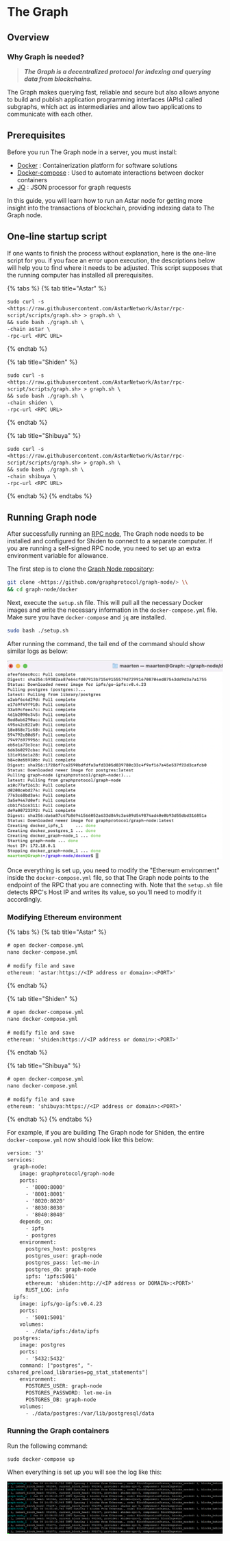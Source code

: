 # The Graph

## Overview

### Why Graph is needed?

> _**The Graph is a decentralized protocol for indexing and querying data from blockchains.**_

The Graph makes querying fast, reliable and secure but also allows anyone to build and publish application programming interfaces (APIs) called subgraphs, which act as intermediaries and allow two applications to communicate with each other.

## Prerequisites

Before you run The Graph node in a server, you must install:

* [Docker](https://docs.docker.com/get-docker/) : Containerization platform for software solutions
* [Docker-compose](https://docs.docker.com/compose/install/) : Used to automate interactions between docker containers
* [JQ](https://stedolan.github.io/jq/download/) : JSON processor for graph requests

In this guide, you will learn how to run an Astar node for getting more insight into the transactions of blockchain, providing indexing data to The Graph node.

## One-line startup script

If one wants to finish the process without explanation, here is the one-line script for you. if you face an error upon execution, the descriptions below will help you to find where it needs to be adjusted. This script supposes that the running computer has installed all prerequisites.

{% tabs %}
{% tab title="Astar" %}
```
sudo curl -s <https://raw.githubusercontent.com/AstarNetwork/Astar/rpc-script/scripts/graph.sh> > graph.sh \
&& sudo bash ./graph.sh \
-chain astar \
-rpc-url <RPC URL>
```
{% endtab %}

{% tab title="Shiden" %}
```
sudo curl -s <https://raw.githubusercontent.com/AstarNetwork/Astar/rpc-script/scripts/graph.sh> > graph.sh \
&& sudo bash ./graph.sh \
-chain shiden \
-rpc-url <RPC URL>
```
{% endtab %}

{% tab title="Shibuya" %}
```
sudo curl -s <https://raw.githubusercontent.com/AstarNetwork/Astar/rpc-script/scripts/graph.sh> > graph.sh \
&& sudo bash ./graph.sh \
-chain shibuya \
-rpc-url <RPC URL>
```
{% endtab %}
{% endtabs %}

## Running Graph node

After successfully running an [RPC node](../maintain/node/docker.md), The Graph node needs to be installed and configured for Shiden to connect to a separate computer. If you are running a self-signed RPC node, you need to set up an extra environment variable for allowance.

The first step is to clone the [Graph Node repository](https://github.com/graphprotocol/graph-node/):

```bash
git clone <https://github.com/graphprotocol/graph-node/> \\
&& cd graph-node/docker
```

Next, execute the `setup.sh` file. This will pull all the necessary Docker images and write the necessary information in the `docker-compose.yml` file. Make sure you have `docker-compose` and `jq` are installed.

```bash
sudo bash ./setup.sh
```

After running the command, the tail end of the command should show similar logs as below:

![](<../.gitbook/assets/image (109).png>)

Once everything is set up, you need to modify the "Ethereum environment" inside the `docker-compose.yml` file, so that The Graph node points to the endpoint of the RPC that you are connecting with. Note that the `setup.sh` file detects RPC's Host IP and writes its value, so you'll need to modify it accordingly.

### Modifying Ethereum environment

{% tabs %}
{% tab title="Astar" %}
```
# open docker-compose.yml
nano docker-compose.yml

# modify file and save
ethereum: 'astar:https://<IP address or domain>:<PORT>'
```
{% endtab %}

{% tab title="Shiden" %}
```
# open docker-compose.yml
nano docker-compose.yml

# modify file and save
ethereum: 'shiden:https://<IP address or domain>:<PORT>'
```
{% endtab %}

{% tab title="Shibuya" %}
```
# open docker-compose.yml
nano docker-compose.yml

# modify file and save
ethereum: 'shibuya:https://<IP address or domain>:<PORT>'
```
{% endtab %}
{% endtabs %}

For example, if you are building The Graph node for Shiden, the entire `docker-compose.yml` now should look like this below:

```
version: '3'
services:
  graph-node:
    image: graphprotocol/graph-node
    ports:
      - '8000:8000'
      - '8001:8001'
      - '8020:8020'
      - '8030:8030'
      - '8040:8040'
    depends_on:
      - ipfs
      - postgres
    environment:
      postgres_host: postgres
      postgres_user: graph-node
      postgres_pass: let-me-in
      postgres_db: graph-node
      ipfs: 'ipfs:5001'
      ethereum: 'shiden:http://<IP address or DOMAIN>:<PORT>'
      RUST_LOG: info
  ipfs:
    image: ipfs/go-ipfs:v0.4.23
    ports:
      - '5001:5001'
    volumes:
      - ./data/ipfs:/data/ipfs
  postgres:
    image: postgres
    ports:
      - '5432:5432'
    command: ["postgres", "-cshared_preload_libraries=pg_stat_statements"]
    environment:
      POSTGRES_USER: graph-node
      POSTGRES_PASSWORD: let-me-in
      POSTGRES_DB: graph-node
    volumes:
      - ./data/postgres:/var/lib/postgresql/data
```

### Running the Graph containers

Run the following command:

```
sudo docker-compose up
```

When everything is set up you will see the log like this:

![](<../.gitbook/assets/image (108) (1).png>)
